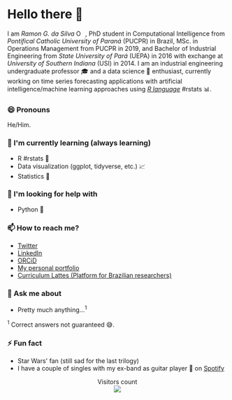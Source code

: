 # Hello there :wave:

I am _Ramon G. da Silva_ [<img src="https://orcid.org/sites/default/files/images/orcid_16x16.png" style="width:1em;margin-right:.5em;" alt="ORCID iD icon"></img>][RamonID], PhD student in Computational Intelligence from _Pontifical Catholic University of Paraná_ (PUCPR) in Brazil, MSc. in Operations Management from PUCPR in 2019, and Bachelor of Industrial Engineering from _State University of Pará_ (UEPA) in 2016 with exchange at _University of Southern Indiana_ (USI) in 2014. I am an industrial engineering undergraduate professor :mortar_board: and a data science :game_die: enthusiast, currently working on time series forecasting applications with artificial intelligence/machine learning approaches using [_R language_](https://www.r-project.org/) #rstats :bar_chart:.

### :smile: Pronouns
He/Him.

### :seedling: I'm currently learning (always learning)
- R #rstats :large_blue_circle:
- Data visualization (ggplot, tidyverse, etc.) :chart_with_upwards_trend:
- Statistics :1234:

### :thinking: I'm looking for help with
- Python :snake:

### :mailbox: How to reach me?
- [Twitter](https://twitter.com/ramongss) 
- [LinkedIn](https://www.linkedin.com/in/ramongomesdasilva/) 
- [ORCiD][RamonID]
- [My personal portfolio](https://ramongss.github.io)
- [Curriculum Lattes (Platform for Brazilian researchers)](http://lattes.cnpq.br/5215999364926772)

### :speech_balloon: Ask me about
- Pretty much anything...<sup>1</sup>

<sup>1</sup> Correct answers not guaranteed :sweat_smile:.

### :zap: Fun fact
- Star Wars' fan (still sad for the last trilogy)
- I have a couple of singles with my ex-band as guitar player :guitar: on [Spotify](https://open.spotify.com/artist/5H5Ht9iimWk5MVXMQV3Ta9?si=yriOrXVKScSGYsjDfVdEUw)

<p align="center"> 
  Visitors count<br>
  <img src="https://profile-counter.glitch.me/ramongss/count.svg" />
</p>

[RamonID]: https://orcid.org/0000-0001-8580-7695

<!--
**ramongss/ramongss** is a ✨ _special_ ✨ repository because its `README.md` (this file) appears on your GitHub profile.

Here are some ideas to get you started:

- 🔭 I’m currently working on ...
- 🌱 I’m currently learning ...
- 👯 I’m looking to collaborate on ...
- 🤔 I’m looking for help with ...
- 💬 Ask me about ...
- 📫 How to reach me: ...
- 😄 Pronouns: ...
- ⚡ Fun fact: ...

### :speech_balloon: Ask me about
- Pretty much anything...<sup>[1](#myfootnote1)</sup>

<a name="myfootnote1"><sup>1</sup></a> Correct answers not guaranteed :sweat_smile:. 
-->
